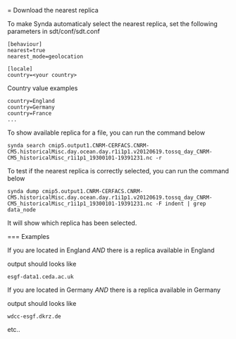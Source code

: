 = Download the nearest replica

To make Synda automaticaly select the nearest replica, set the following parameters in sdt/conf/sdt.conf

    [behaviour]
    nearest=true
    nearest_mode=geolocation

    [locale] 
    country=<your country>

Country value examples

    country=England
    country=Germany
    country=France
    ...

To show available replica for a file, you can run the command below

    synda search cmip5.output1.CNRM-CERFACS.CNRM-CM5.historicalMisc.day.ocean.day.r1i1p1.v20120619.tossq_day_CNRM-CM5_historicalMisc_r1i1p1_19300101-19391231.nc -r

To test if the nearest replica is correctly selected, you can run the command below

    synda dump cmip5.output1.CNRM-CERFACS.CNRM-CM5.historicalMisc.day.ocean.day.r1i1p1.v20120619.tossq_day_CNRM-CM5_historicalMisc_r1i1p1_19300101-19391231.nc -F indent | grep data_node

It will show which replica has been selected.
 
=== Examples

If you are located in England *AND* there is a replica available in England

output should looks like

    esgf-data1.ceda.ac.uk

If you are located in Germany *AND* there is a replica available in Germany

output should looks like

    wdcc-esgf.dkrz.de

etc..

